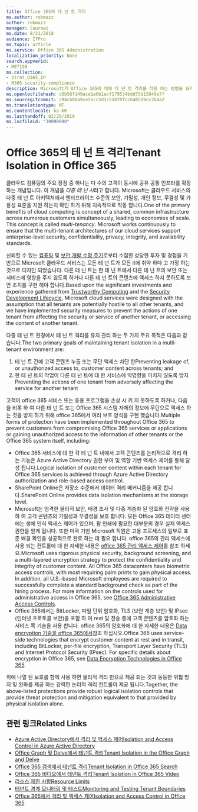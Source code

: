 ```yaml
---
title: Office 365의 테 넌 트 격리
ms.author: robmazz
author: robmazz
manager: laurawi
ms.date: 8/21/2018
audience: ITPro
ms.topic: article
ms.service: Office 365 Administration
localization_priority: None
search.appverid:
- MET150
ms.collection:
- Strat_O365_IP
- M365-security-compliance
description: Microsoft가 Office 365에 대해 테 넌 트 격리를 적용 하는 방법을 요약해 서 설명 합니다.
ms.openlocfilehash: c0b58f149ace1e6b1ecf179534bdd75d15840a7f
ms.sourcegitcommit: c94cb88a9ce5bcc2d3c558f0fcc648519cc264a2
ms.translationtype: MT
ms.contentlocale: ko-KR
ms.lasthandoff: 02/20/2019
ms.locfileid: "30090990"
---
```

# <a name="tenant-isolation-in-office-365"></a><span data-ttu-id="9f2bb-103">Office 365의 테 넌 트 격리</span><span class="sxs-lookup"><span data-stu-id="9f2bb-103">Tenant Isolation in Office 365</span></span>

<span data-ttu-id="9f2bb-p101">클라우드 컴퓨팅의 주요 장점 중 하나는 다 수의 고객이 동시에 공유 공통 인프라를 확장 하는 개념입니다. 이 개념을 *다중 테 넌 시*라고 합니다. Microsoft는 클라우드 서비스의 다중 테 넌 트 아키텍처에서 엔터프라이즈 수준의 보안, 기밀성, 개인 정보, 무결성 및 가용성 표준을 지원 하는지 확인 하기 위해 지속적으로 작동 합니다.</span><span class="sxs-lookup"><span data-stu-id="9f2bb-p101">One of the primary benefits of cloud computing is concept of a shared, common infrastructure across numerous customers simultaneously, leading to economies of scale. This concept is called *multi-tenancy*. Microsoft works continuously to ensure that the multi-tenant architectures of our cloud services support enterprise-level security, confidentiality, privacy, integrity, and availability standards.</span></span>

<span data-ttu-id="9f2bb-107">신뢰할 수 있는 [컴퓨팅](https://www.microsoft.com/en-us/twc/default.aspx) 및 [보안 개발 수명 주기](http://www.microsoft.com/security/sdl/default.aspx)로부터 수집한 상당한 투자 및 경험을 기반으로 Microsoft 클라우드 서비스는 모든 테 넌 트가 모든 it에 취약 하다 고 가정 하는 것으로 디자인 되었습니다. 다른 테 넌 트는 한 테 넌 트에서 다른 테 넌 트의 보안 또는 서비스에 영향을 주지 않도록 하거나 다른 테 넌 트의 콘텐츠에 액세스 하지 못하도록 보안 조치를 구현 해야 합니다.</span><span class="sxs-lookup"><span data-stu-id="9f2bb-107">Based upon the significant investments and experience gathered from [Trustworthy Computing](https://www.microsoft.com/en-us/twc/default.aspx) and the [Security Development Lifecycle](http://www.microsoft.com/security/sdl/default.aspx), Microsoft cloud services were designed with the assumption that all tenants are potentially hostile to all other tenants, and we have implemented security measures to prevent the actions of one tenant from affecting the security or service of another tenant, or accessing the content of another tenant.</span></span>

<span data-ttu-id="9f2bb-108">다중 테 넌 트 환경에서 테 넌 트 격리를 유지 관리 하는 두 가지 주요 목적은 다음과 같습니다.</span><span class="sxs-lookup"><span data-stu-id="9f2bb-108">The two primary goals of maintaining tenant isolation in a multi-tenant environment are:</span></span>
1.  <span data-ttu-id="9f2bb-109">테 넌 트 간에 고객 콘텐츠 누출 또는 무단 액세스 차단 한</span><span class="sxs-lookup"><span data-stu-id="9f2bb-109">Preventing leakage of, or unauthorized access to, customer content across tenants; and</span></span>
2.  <span data-ttu-id="9f2bb-110">한 테 넌 트의 작업이 다른 테 넌 트에 대 한 서비스에 악영향을 미치지 않도록 방지</span><span class="sxs-lookup"><span data-stu-id="9f2bb-110">Preventing the actions of one tenant from adversely affecting the service for another tenant</span></span>

<span data-ttu-id="9f2bb-111">고객이 office 365 서비스 또는 응용 프로그램을 손상 시 키 지 못하도록 하거나, 다음을 비롯 하 여 다른 테 넌 트 또는 Office 365 시스템 자체의 정보에 무단으로 액세스 하는 것을 방지 하기 위해 office 365에서 여러 보호 양식을 구현 했습니다.</span><span class="sxs-lookup"><span data-stu-id="9f2bb-111">Multiple forms of protection have been implemented throughout Office 365 to prevent customers from compromising Office 365 services or applications or gaining unauthorized access to the information of other tenants or the Office 365 system itself, including:</span></span>
- <span data-ttu-id="9f2bb-112">Office 365 서비스에 대 한 각 테 넌 트 내에서 고객 콘텐츠를 논리적으로 격리 하는 기능은 Azure Active Directory 권한 부여 및 역할 기반 액세스 제어를 통해 달성 됩니다.</span><span class="sxs-lookup"><span data-stu-id="9f2bb-112">Logical isolation of customer content within each tenant for Office 365 services is achieved through Azure Active Directory authorization and role-based access control.</span></span>
- <span data-ttu-id="9f2bb-113">SharePoint Online은 저장소 수준에서 데이터 격리 메커니즘을 제공 합니다.</span><span class="sxs-lookup"><span data-stu-id="9f2bb-113">SharePoint Online provides data isolation mechanisms at the storage level.</span></span>
- <span data-ttu-id="9f2bb-p102">Microsoft는 엄격한 물리적 보안, 배경 조사 및 다중 계층화 된 암호화 전략을 사용 하 여 고객 콘텐츠의 기밀성과 무결성을 보호 합니다. 모든 Office 365 데이터 센터에는 생체 인식 액세스 제어가 있으며, 팜 인쇄에 필요한 대부분의 경우 실제 액세스 권한을 얻게 됩니다. 또한 미국 기반 Microsoft 직원은 고용 프로세스의 일부로 표준 배경 확인을 성공적으로 완료 하는 데 필요 합니다. office 365의 관리 액세스에 사용 되는 컨트롤에 대 한 자세한 내용은 [office 365 관리 액세스 제어](office-365-administrative-access-controls-overview.md)를 참조 하세요.</span><span class="sxs-lookup"><span data-stu-id="9f2bb-p102">Microsoft uses rigorous physical security, background screening, and a multi-layered encryption strategy to protect the confidentiality and integrity of customer content. All Office 365 datacenters have biometric access controls, with most requiring palm prints to gain physical access. In addition, all U.S.-based Microsoft employees are required to successfully complete a standard background check as part of the hiring process. For more information on the controls used for administrative access in Office 365, see [Office 365 Administrative Access Controls](office-365-administrative-access-controls-overview.md).</span></span>
- <span data-ttu-id="9f2bb-p103">Office 365에서는 BitLocker, 파일 단위 암호화, TLS (보안 계층 보안) 및 IPsec (인터넷 프로토콜 보안)을 포함 하 여 rest 및 전송 중에 고객 콘텐츠를 암호화 하는 서비스 쪽 기술을 사용 합니다. office 365의 암호화에 대 한 자세한 내용은 [Data encryption 기술을 office 365에서](office-365-encryption-in-the-microsoft-cloud-overview.md)참조 하십시오.</span><span class="sxs-lookup"><span data-stu-id="9f2bb-p103">Office 365 uses service-side technologies that encrypt customer content at rest and in transit, including BitLocker, per-file encryption, Transport Layer Security (TLS) and Internet Protocol Security (IPsec). For specific details about encryption in Office 365, see [Data Encryption Technologies in Office 365](office-365-encryption-in-the-microsoft-cloud-overview.md).</span></span>

<span data-ttu-id="9f2bb-120">위에 나열 된 보호를 함께 사용 하면 물리적 격리 만으로 제공 되는 것과 동등한 위협 방지 및 완화를 제공 하는 강력한 논리적 격리 컨트롤이 제공 됩니다.</span><span class="sxs-lookup"><span data-stu-id="9f2bb-120">Together, the above-listed protections provide robust logical isolation controls that provide threat protection and mitigation equivalent to that provided by physical isolation alone.</span></span>

## <a name="related-links"></a><span data-ttu-id="9f2bb-121">관련 링크</span><span class="sxs-lookup"><span data-stu-id="9f2bb-121">Related Links</span></span>
- [<span data-ttu-id="9f2bb-122">Azure Active Directory에서 격리 및 액세스 제어</span><span class="sxs-lookup"><span data-stu-id="9f2bb-122">Isolation and Access Control in Azure Active Directory</span></span>](office-365-isolation-in-azure-active-directory.md)
- [<span data-ttu-id="9f2bb-123">Office Graph 및 Delve에서 테넌트 격리</span><span class="sxs-lookup"><span data-stu-id="9f2bb-123">Tenant Isolation in the Office Graph and Delve</span></span>](office-365-isolation-in-graph-and-delve.md)
- [<span data-ttu-id="9f2bb-124">Office 365 검색에서 테넌트 격리</span><span class="sxs-lookup"><span data-stu-id="9f2bb-124">Tenant Isolation in Office 365 Search</span></span>](office-365-isolation-in-office-365-search.md)
- [<span data-ttu-id="9f2bb-125">Office 365 비디오에서 테넌트 격리</span><span class="sxs-lookup"><span data-stu-id="9f2bb-125">Tenant Isolation in Office 365 Video</span></span>](office-365-isolation-in-office-365-video.md)
- [<span data-ttu-id="9f2bb-126">리소스 제한 사항</span><span class="sxs-lookup"><span data-stu-id="9f2bb-126">Resource Limits</span></span>](office-365-resource-limits.md)
- [<span data-ttu-id="9f2bb-127">테넌트 경계 모니터링 및 테스트</span><span class="sxs-lookup"><span data-stu-id="9f2bb-127">Monitoring and Testing Tenant Boundaries</span></span>](office-365-monitoring-and-testing.md)
- [<span data-ttu-id="9f2bb-128">Office 365에서 격리 및 액세스 제어</span><span class="sxs-lookup"><span data-stu-id="9f2bb-128">Isolation and Access Control in Office 365</span></span>](office-365-isolation-in-office-365.md)